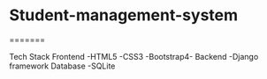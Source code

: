 # Student-management-system
=======

Tech Stack
Frontend
  -HTML5
  -CSS3
  -Bootstrap4-
Backend
  -Django framework
Database
  -SQLite

